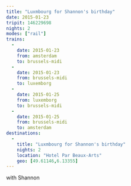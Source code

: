 ```yaml
---
title: "Luxmbourg for Shannon's birthday"
date: 2015-01-23
tripit: 146229698
nights: 2
modes: ["rail"]
trains:
  -
    date: 2015-01-23
    from: amsterdam
    to: brussels-midi
  -
    date: 2015-01-23
    from: brussels-midi
    to: luxemborg
  -
    date: 2015-01-25
    from: luxemborg
    to: brussels-midi
  -
    date: 2015-01-25
    from: brussels-midi
    to: amsterdam
destinations:
  -
    title: "Luxmbourg for Shannon's birthday"
    nights: 2
    location: "Hotel Par Beaux-Arts"
    geo: [49.61146,6.13355]
---
```


with Shannon
